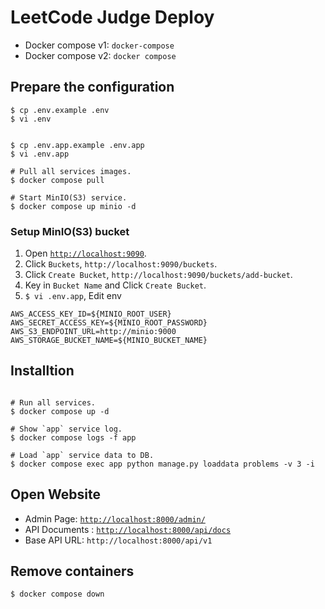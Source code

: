 
# LeetCode Judge Deploy

- Docker compose v1: `docker-compose`
- Docker compose v2: `docker compose`

## Prepare the configuration

```shell
$ cp .env.example .env
$ vi .env


$ cp .env.app.example .env.app
$ vi .env.app
```

```shell
# Pull all services images.
$ docker compose pull

# Start MinIO(S3) service.
$ docker compose up minio -d
```

### Setup MinIO(S3) bucket

1. Open [`http://localhost:9090`](http://localhost:9090).
2. Click `Buckets`, `http://localhost:9090/buckets`.
3. Click `Create Bucket`, `http://localhost:9090/buckets/add-bucket`.
4. Key in `Bucket Name` and Click `Create Bucket`.
5. `$ vi .env.app`, Edit env
```
AWS_ACCESS_KEY_ID=${MINIO_ROOT_USER}
AWS_SECRET_ACCESS_KEY=${MINIO_ROOT_PASSWORD}
AWS_S3_ENDPOINT_URL=http://minio:9000
AWS_STORAGE_BUCKET_NAME=${MINIO_BUCKET_NAME}
```

## Installtion

```shell

# Run all services.
$ docker compose up -d

# Show `app` service log.
$ docker compose logs -f app

# Load `app` service data to DB.
$ docker compose exec app python manage.py loaddata problems -v 3 -i
```

## Open Website

- Admin Page: [`http://localhost:8000/admin/`](http://localhost:8000/admin/)
- API Documents : [`http://localhost:8000/api/docs`](http://localhost:8000/api/docs)
- Base API URL: `http://localhost:8000/api/v1`

## Remove containers

```shell
$ docker compose down
```